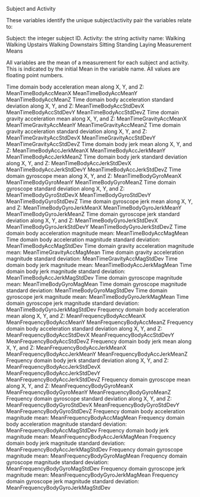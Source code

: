 Subject and Activity

These variables identify the unique subject/activity pair the variables relate to:

Subject: the integer subject ID.
Activity: the string activity name:
    Walking
    Walking Upstairs
    Walking Downstairs
    Sitting
    Standing
    Laying
Measurement Means

All variables are the mean of a measurement for each subject and activity. This is indicated by the initial Mean in the variable name. All values are floating point numbers.

Time domain body acceleration mean along X, Y, and Z:
    MeanTimeBodyAccMeanX
    MeanTimeBodyAccMeanY
    MeanTimeBodyAccMeanZ
Time domain body acceleration standard deviation along X, Y, and Z:
    MeanTimeBodyAccStdDevX
    MeanTimeBodyAccStdDevY
    MeanTimeBodyAccStdDevZ
Time domain gravity acceleration mean along X, Y, and Z:
    MeanTimeGravityAccMeanX
    MeanTimeGravityAccMeanY
    MeanTimeGravityAccMeanZ
Time domain gravity acceleration standard deviation along X, Y, and Z:
    MeanTimeGravityAccStdDevX
    MeanTimeGravityAccStdDevY
    MeanTimeGravityAccStdDevZ
Time domain body jerk mean along X, Y, and Z:
    MeanTimeBodyAccJerkMeanX
    MeanTimeBodyAccJerkMeanY
    MeanTimeBodyAccJerkMeanZ
Time domain body jerk standard deviation along X, Y, and Z:
    MeanTimeBodyAccJerkStdDevX
    MeanTimeBodyAccJerkStdDevY
    MeanTimeBodyAccJerkStdDevZ
Time domain gyroscope mean along X, Y, and Z:
    MeanTimeBodyGyroMeanX
    MeanTimeBodyGyroMeanY
    MeanTimeBodyGyroMeanZ
Time domain gyroscope standard deviation along X, Y, and Z:
    MeanTimeBodyGyroStdDevX
    MeanTimeBodyGyroStdDevY
    MeanTimeBodyGyroStdDevZ
Time domain gyroscope jerk mean along X, Y, and Z:
    MeanTimeBodyGyroJerkMeanX
    MeanTimeBodyGyroJerkMeanY
    MeanTimeBodyGyroJerkMeanZ
Time domain gyroscope jerk standard deviation along X, Y, and Z:
    MeanTimeBodyGyroJerkStdDevX
    MeanTimeBodyGyroJerkStdDevY
    MeanTimeBodyGyroJerkStdDevZ
Time domain body acceleration magnitude mean:
    MeanTimeBodyAccMagMean
Time domain body acceleration magnitude standard deviation:
    MeanTimeBodyAccMagStdDev
Time domain gravity acceleration magnitude mean:
    MeanTimeGravityAccMagMean
Time domain gravity acceleration magnitude standard deviation:
    MeanTimeGravityAccMagStdDev
Time domain body jerk magnitude mean:
    MeanTimeBodyAccJerkMagMean
Time domain body jerk magnitude standard deviation:
    MeanTimeBodyAccJerkMagStdDev
Time domain gyroscope magnitude mean:
    MeanTimeBodyGyroMagMean
Time domain gyroscope magnitude standard deviation:
    MeanTimeBodyGyroMagStdDev
Time domain gyroscope jerk magnitude mean:
    MeanTimeBodyGyroJerkMagMean
Time domain gyroscope jerk magnitude standard deviation:
    MeanTimeBodyGyroJerkMagStdDev
Frequency domain body acceleration mean along X, Y, and Z:
    MeanFrequencyBodyAccMeanX
    MeanFrequencyBodyAccMeanY
    MeanFrequencyBodyAccMeanZ
Frequency domain body acceleration standard deviation along X, Y, and Z:
    MeanFrequencyBodyAccStdDevX
    MeanFrequencyBodyAccStdDevY
    MeanFrequencyBodyAccStdDevZ
Frequency domain body jerk mean along X, Y, and Z:
    MeanFrequencyBodyAccJerkMeanX
    MeanFrequencyBodyAccJerkMeanY
    MeanFrequencyBodyAccJerkMeanZ
Frequency domain body jerk standard deviation along X, Y, and Z:
    MeanFrequencyBodyAccJerkStdDevX
    MeanFrequencyBodyAccJerkStdDevY
    MeanFrequencyBodyAccJerkStdDevZ
Frequency domain gyroscope mean along X, Y, and Z:
    MeanFrequencyBodyGyroMeanX
    MeanFrequencyBodyGyroMeanY
    MeanFrequencyBodyGyroMeanZ
Frequency domain gyroscope standard deviation along X, Y, and Z:
    MeanFrequencyBodyGyroStdDevX
    MeanFrequencyBodyGyroStdDevY
    MeanFrequencyBodyGyroStdDevZ
Frequency domain body acceleration magnitude mean:
    MeanFrequencyBodyAccMagMean
Frequency domain body acceleration magnitude standard deviation:
    MeanFrequencyBodyAccMagStdDev
Frequency domain body jerk magnitude mean:
    MeanFrequencyBodyAccJerkMagMean
Frequency domain body jerk magnitude standard deviation:
    MeanFrequencyBodyAccJerkMagStdDev
Frequency domain gyroscope magnitude mean:
    MeanFrequencyBodyGyroMagMean
Frequency domain gyroscope magnitude standard deviation:
    MeanFrequencyBodyGyroMagStdDev
Frequency domain gyroscope jerk magnitude mean:
    MeanFrequencyBodyGyroJerkMagMean
Frequency domain gyroscope jerk magnitude standard deviation:
    MeanFrequencyBodyGyroJerkMagStdDev
